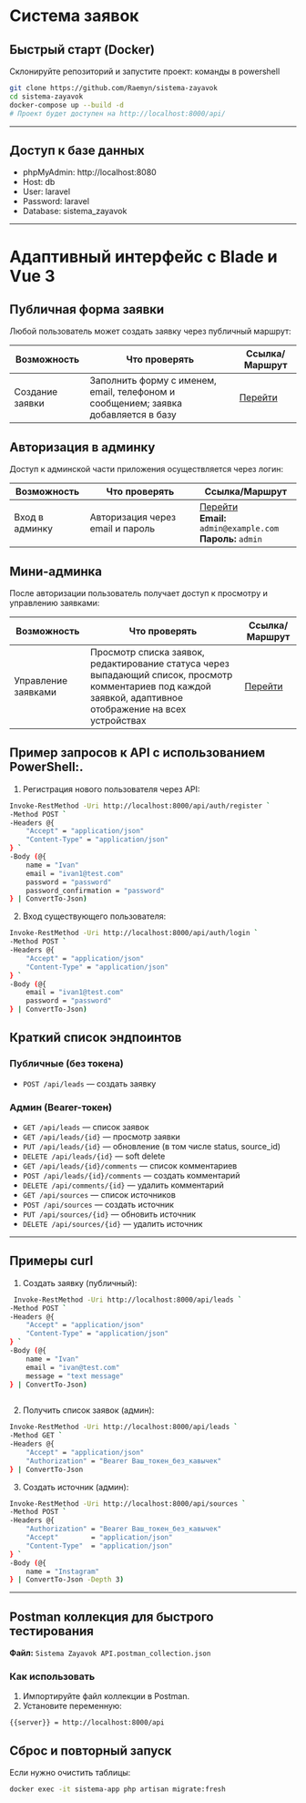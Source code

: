 # Система заявок

## Быстрый старт (Docker)


Склонируйте репозиторий и запустите проект:
команды в powershell
```bash
git clone https://github.com/Raemyn/sistema-zayavok
cd sistema-zayavok
docker-compose up --build -d
# Проект будет доступен на http://localhost:8000/api/
```

---

## Доступ к базе данных

- phpMyAdmin: http://localhost:8080
- Host: db
- User: laravel
- Password: laravel
- Database: sistema_zayavok

---



# Адаптивный интерфейс с Blade и Vue 3

## Публичная форма заявки
Любой пользователь может создать заявку через публичный маршрут:

| Возможность | Что проверять | Ссылка/Маршрут |
|------------|---------------|----------------|
| Создание заявки | Заполнить форму с именем, email, телефоном и сообщением; заявка добавляется в базу | [Перейти](http://127.0.0.1:8000/lead/create) |

## Авторизация в админку
Доступ к админской части приложения осуществляется через логин:

| Возможность | Что проверять | Ссылка/Маршрут |
|------------|---------------|----------------|
| Вход в админку | Авторизация через email и пароль | [Перейти](http://127.0.0.1:8000/admin/login)<br>**Email:** `admin@example.com`<br>**Пароль:** `admin` |

## Мини-админка
После авторизации пользователь получает доступ к просмотру и управлению заявками:

| Возможность | Что проверять | Ссылка/Маршрут |
|------------|---------------|----------------|
| Управление заявками | Просмотр списка заявок, редактирование статуса через выпадающий список, просмотр комментариев под каждой заявкой, адаптивное отображение на всех устройствах | [Перейти](http://127.0.0.1:8000/admin/leads) |





## Пример запросов к API с использованием PowerShell:.

1. Регистрация нового пользователя через API:

```bash
Invoke-RestMethod -Uri http://localhost:8000/api/auth/register `
-Method POST `
-Headers @{
    "Accept" = "application/json"
    "Content-Type" = "application/json"
} `
-Body (@{
    name = "Ivan"
    email = "ivan1@test.com"
    password = "password"
    password_confirmation = "password"
} | ConvertTo-Json)

```

2. Вход существующего пользователя:

```bash
Invoke-RestMethod -Uri http://localhost:8000/api/auth/login `
-Method POST `
-Headers @{
    "Accept" = "application/json"
    "Content-Type" = "application/json"
} `
-Body (@{
    email = "ivan1@test.com"
    password = "password"
} | ConvertTo-Json)

```

## Краткий список эндпоинтов

### Публичные (без токена)

- `POST /api/leads` — создать заявку

### Админ (Bearer-токен)

- `GET /api/leads` — список заявок  
- `GET /api/leads/{id}` — просмотр заявки  
- `PUT /api/leads/{id}` — обновление (в том числе status, source_id)  
- `DELETE /api/leads/{id}` — soft delete  
- `GET /api/leads/{id}/comments` — список комментариев  
- `POST /api/leads/{id}/comments` — создать комментарий  
- `DELETE /api/comments/{id}` — удалить комментарий  
- `GET /api/sources` — список источников  
- `POST /api/sources` — создать источник  
- `PUT /api/sources/{id}` — обновить источник  
- `DELETE /api/sources/{id}` — удалить источник

---

## Примеры curl

1. Создать заявку (публичный):

```bash
 Invoke-RestMethod -Uri http://localhost:8000/api/leads `
-Method POST `
-Headers @{
    "Accept" = "application/json"
    "Content-Type" = "application/json"
} `
-Body (@{
    name = "Ivan"
    email = "ivan@test.com"
    message = "text message"
} | ConvertTo-Json)
                                                                                                    
```

2. Получить список заявок (админ):

```bash
Invoke-RestMethod -Uri http://localhost:8000/api/leads `
-Method GET `
-Headers @{
    "Accept" = "application/json"
    "Authorization" = "Bearer Ваш_токен_без_кавычек"
} | ConvertTo-Json
```

3. Создать источник (админ):

```bash
Invoke-RestMethod -Uri http://localhost:8000/api/sources `
-Method POST `
-Headers @{
    "Authorization" = "Bearer Ваш_токен_без_кавычек"
    "Accept"        = "application/json"
    "Content-Type"  = "application/json"
} `
-Body (@{
    name = "Instagram"
} | ConvertTo-Json -Depth 3)
```

---

## Postman коллекция для быстрого тестирования

**Файл:** `Sistema Zayavok API.postman_collection.json`

### Как использовать

1. Импортируйте файл коллекции в Postman.
2. Установите переменную:

```text
{{server}} = http://localhost:8000/api

```
## Сброс и повторный запуск

Если нужно очистить таблицы:

```bash
docker exec -it sistema-app php artisan migrate:fresh
```


